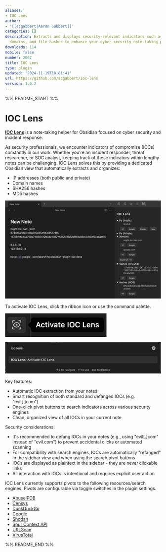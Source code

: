 ```yaml
---
aliases:
- IOC Lens
author:
- '[[acgabbert|Aaron Gabbert]]'
categories: []
description: Extracts and displays security-relevant indicators such as IP addresses,
  domains, and file hashes to enhance your cyber security note-taking process.
downloads: 114
mobile: false
number: 2007
title: IOC Lens
type: plugin
updated: '2024-11-19T18:01:41'
url: https://github.com/acgabbert/ioc-lens
version: 1.0.2
---
```


%% README_START %%

# IOC Lens

[**IOC Lens**](https://gabbert.me/Projects/IOC+Lens) is a note-taking helper for Obsidian focused on cyber security and incident response.

As security professionals, we encounter indicators of compromise (IOCs) constantly in our work. Whether you’re an incident responder, threat researcher, or SOC analyst, keeping track of these indicators within lengthy notes can be challenging. IOC Lens solves this by providing a dedicated Obsidian view that automatically extracts and organizes:
- IP addresses (both public and private)
- Domain names
- SHA256 hashes
- MD5 hashes

![demo](https://raw.githubusercontent.com/acgabbert/ioc-lens/refs/heads/master/resources/usage-example.png)

To activate IOC Lens, click the ribbon icon or use the command palette.

![ribbon icon](https://raw.githubusercontent.com/acgabbert/ioc-lens/refs/heads/master/resources/ribbon-icon.png)

![command palette](https://raw.githubusercontent.com/acgabbert/ioc-lens/refs/heads/master/resources/command-palette.png)

Key features:
- Automatic IOC extraction from your notes
- Smart recognition of both standard and defanged IOCs (e.g. "evil[.]com")
- One-click pivot buttons to search indicators across various security engines
- Clean, organized view of all IOCs in your current note

Security considerations:
- It's recommended to defang IOCs in your notes (e.g., using "evil[.]com" instead of "evil.com") to prevent accidental clicks or automated scanning
- For compatibility with search engines, IOCs are automatically "refanged" in the sidebar view and when using the search pivot buttons
- IOCs are displayed as plaintext in the sidebar - they are never clickable links
- All interaction with IOCs is intentional and requires explicit user action

IOC Lens currently supports pivots to the following resources/search engines. Pivots are configurable via toggle switches in the plugin settings.
- [AbuseIPDB](https://www.abuseipdb.com)
- [Censys](https://search.censys.io)
- [DuckDuckGo](https://duckduckgo.com)
- [Google](https://google.com)
- [Shodan](https://shodan.io)
- [Spur Context API](https://spur.us/context-api/)
- [URLScan](https://urlscan.io/search/)
- [VirusTotal](https://virustotal.com)

%% README_END %%